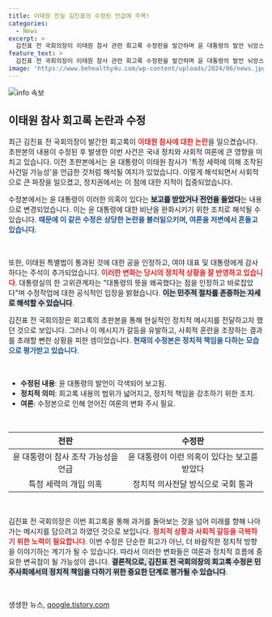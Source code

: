 ```yaml
---
title: 이태원 진실 김진표의 수정된 언급에 주목!
categories:
  - News
excerpt: >
  김진표 전 국회의장이 이태원 참사 관련 회고록 수정판을 발간하며 윤 대통령의 발언 뉘앙스를 변경했습니다. 조작 가능성 언급이 삭제된 이 책은 정치적 논란을 다시 불러일으키고 있습니다.
feature_text: >
  김진표 전 국회의장이 이태원 참사 관련 회고록 수정판을 발간하며 윤 대통령의 발언 뉘앙스를 변경했습니다. 조작 가능성 언급이 삭제된 이 책은 정치적 논란을 다시 불러일으키고 있습니다.
image: 'https://www.behealthy4u.com/wp-content/uploads/2024/06/news.jpg'
---
```


<p><img src="https://www.behealthy4u.com/wp-content/uploads/2024/06/news.jpg" alt="info 속보" /></p>

<h2 data-ke-size="size26">이태원 참사 회고록 논란과 수정</h2>

<p data-ke-size="size16">최근 김진표 전 국회의장이 발간한 회고록이 <b><span style="color: #ee2323;">이태원 참사에 대한 논란</span></b>을 일으켰습니다. 초판본의 내용이 수정된 후 발생한 이번 사건은 국내 정치와 사회적 여론에 큰 영향을 미치고 있습니다. 이전 초판본에서는 윤 대통령이 이태원 참사가 '특정 세력에 의해 조작된 사건일 가능성'을 언급한 것처럼 해석될 여지가 있었습니다. 이렇게 해석되면서 사회적으로 큰 파장을 일으켰고, 정치권에서는 이 점에 대한 지적이 집중되었습니다.</p>

<p data-ke-size="size16">수정본에서는 윤 대통령이 이러한 의혹이 있다는 <b><span style="background-color: #21538527;">보고를 받았거나 전언을 들었다</span></b>는 내용으로 변경되었습니다. 이는 윤 대통령에 대한 비난을 완화시키기 위한 조치로 해석될 수 있습니다. <b><span style="color: #1a5490;">때문에 이 같은 수정은 상당한 논란을 불러일으키며, 여론을 저변에서 흔들고 있습니다</span></b>.</p>

<p data-ke-size="size16">&nbsp;</p>

<p data-ke-size="size16">또한, 이태원 특별법이 통과된 것에 대한 공을 인정하고, 여야 대표 및 대통령에게 감사하다는 주석이 추가되었습니다. <b><span style="color: #ee2323;">이러한 변화는 당시의 정치적 상황을 잘 반영하고 있습니다</span></b>. 대통령실의 한 고위관계자는 "대통령의 뜻을 왜곡했다는 점을 인정하고 바로잡았다"며 수정작업에 대한 공식적인 입장을 밝혔습니다. <b><span style="background-color: #21538527;">이는 민주적 절차를 존중하는 자세로 해석할 수 있습니다</span></b>.</p>

<p data-ke-size="size16">김진표 전 국회의장은 회고록의 초판본을 통해 현실적인 정치적 메시지를 전달하고자 했던 것으로 보입니다. 그러나 이 메시지가 갈등을 유발하고, 사회적 혼란을 조장하는 결과를 초래할 뻔한 상황을 피한 셈이었습니다. <b><span style="color: #1a5490;">현재의 수정본은 정치적 책임을 다하는 모습으로 평가받고 있습니다</span></b>.</p>

<p data-ke-size="size16">&nbsp;</p>

<ul>
    <li><b>수정된 내용</b>: 윤 대통령의 발언이 각색되어 보고됨.</li>
    <li><b>정치적 의미</b>: 회고록 내용의 범위가 넓어지고, 정치적 책임을 강조하기 위한 조치.</li>
    <li><b>여론</b>: 수정본으로 인해 얻어진 여론의 변화 주시 필요.</li>
</ul>

<p data-ke-size="size16">&nbsp;</p>

<table style="width: 100%; border-collapse: collapse;">
    <thead>
        <tr>
            <th style="text-align: center;"><b>전판</b></th>
            <th style="text-align: center;"><b>수정판</b></th>
        </tr>
    </thead>
    <tbody>
        <tr>
            <td style="text-align: center; height: 17px;">윤 대통령이 참사 조작 가능성을 언급</td>
            <td style="text-align: center; height: 17px;">윤 대통령이 이런 의혹이 있다는 보고를 받았다</td>
        </tr>
        <tr>
            <td style="text-align: center; height: 17px;">특정 세력의 개입 의혹</td>
            <td style="text-align: center; height: 17px;">정치적 의사전달 방식으로 국회 통과</td>
        </tr>
    </tbody>
</table>

<p data-ke-size="size16">&nbsp;</p>

<p data-ke-size="size16">김진표 전 국회의장은 이번 회고록을 통해 과거를 돌아보는 것을 넘어 미래를 향해 나아가는 메시지를 담으려고 하였던 것으로 보입니다. <b><span style="color: #ee2323;">정치적 상황과 사회적 갈등을 극복하기 위한 노력이 필요합니다</span></b>. 이번 수정은 단순한 회고가 아닌, 더 바람직한 정치적 방향을 이야기하는 계기가 될 수 있습니다. 따라서 이러한 변화들은 여론과 정치적 흐름에 중요한 변곡점이 될 가능성이 큽니다. <b><span style="background-color: #21538527;">결론적으로, 김진표 전 국회의장의 회고록 수정은 민주사회에서의 정치적 책임을 다하기 위한 중요한 단계로 평가될 수 있습니다</span></b>.</p>

<p data-ke-size="size16">&nbsp;</p>
생생한 뉴스, <a href="https://qoogle.tistory.com" rel="dofollow">qoogle.tistory.com</a>


